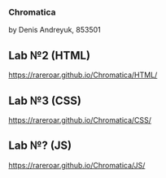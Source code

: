 ### Chromatica
by Denis Andreyuk, 853501

## Lab №2 (HTML)
https://rareroar.github.io/Chromatica/HTML/

## Lab №3 (CSS)
https://rareroar.github.io/Chromatica/CSS/

## Lab №? (JS)
https://rareroar.github.io/Chromatica/JS/
